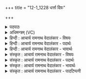 +++
title = "12-1_1228 धर्त्ता दिवः"

+++
<details><summary>पदपाठः</summary>

ध꣣र्ता꣢। दि꣣वः꣢। प꣣वते। कृ꣡त्व्यः꣢꣯। र꣡सः꣢꣯। द꣡क्षः꣢꣯। दे꣣वा꣡ना꣢म्। अ꣣नुमा꣡द्यः꣢। अ꣣नु। मा꣡द्यः꣢꣯। नृ꣡भिः꣢꣯। ह꣡रिः꣢꣯। सृ꣣जानः꣢। अ꣡त्यः꣢꣯। न। स꣡त्व꣢꣯भिः। वृ꣡था꣢꣯। पा꣡जा꣢꣯ꣳसि। कृणुषे। नदीषु। आ। १२२८।
</details>

<details><summary>अधिमन्त्रम् (VC)</summary>

- पवमानः सोमः
- कविर्भार्गवः
- जगती
- निषादः
</details>

<details><summary>हिन्दी : आचार्य रामनाथ वेदालंकार - विषयः</summary>

प्रथम ऋचा की व्याख्या पूर्वार्चिक में ५५८ क्रमाङ्क पर परमात्मा के विषय में की जा चुकी है। यहाँ पुनः उसी विषय को दर्शाते हैं।
</details>

<details><summary>हिन्दी : आचार्य रामनाथ वेदालंकार - पदार्थः</summary>

पदार्थान्वयभाषाः -  (दिवः) कर्त्तव्य-अकर्त्तव्य के प्रकाश का (धर्ता) दाता, (कृत्व्यः) कर्मपरायण, (रसः) रसीला, (देवानाम्) प्रकाशक सूर्य, चन्द्र, अग्नि, विद्युत्, नक्षत्र आदियों को (दक्षः) बल देनेवाला, (नृभिः) मनुष्यों से (अनुमाद्यः) आराधनीय सोम परमेश्वर (पवते) सब जड़-चेतनरूप जगत् को पवित्र करता है। आगे प्रत्यक्षवत् वर्णन है—(हरिः) समुद्र में स्थित जलों को सूर्यकिरणों द्वारा हरकर आकाश में ले जानेवाले आप, हे परमात्मन् ! (सत्त्वभिः) अपने बलों द्वारा (सृजानः) बादलों से वर्षा करते हुए (नदीषु) नदियों में (वृथा) अनायास ही (पाजांसि) वेगों को (कृणुषे) उत्पन्न करते हो, (सृजानः अत्यः न) जैसे जोड़ा जाता हुआ घोड़ा रथ आदि में वेगों को उत्पन्न करता है ॥१॥ यहाँ श्लिष्टोपमा अलङ्कार है ॥१॥
</details>

<details><summary>हिन्दी : आचार्य रामनाथ वेदालंकार - भावार्थः</summary>

भावार्थभाषाः -  जड़-चेतनरूप जगत् में जो कुछ भी बल,वेग,विवेक प्रकाश आदि है,वह सब परमात्मा से ही उत्पन्न हुआ है ॥१॥
</details>

<details><summary>संस्कृत : आचार्य रामनाथ वेदालंकार - विषयः</summary>

तत्र प्रथमा ऋक् पूर्वार्चिके ५५८ क्रमाङ्के परमात्मविषये व्याख्याता। अत्र पुनरपि स एव विषयः प्रदर्श्यते।
</details>

<details><summary>संस्कृत : आचार्य रामनाथ वेदालंकार - पदार्थः</summary>

पदार्थान्वयभाषाः -  (दिवः) कर्तव्याकर्तव्यप्रकाशस्य (धर्ता) दाता, (कृत्व्यः) कर्मपरायणः, (रसः) रसवान्, (देवानाम्) प्रकाशकानां सूर्यचन्द्रवह्निविद्युन्नक्षत्रादीनाम् (दक्षः) बलप्रदः, (नृभिः) मनुष्यैः (अनुमाद्यः) आराधनीयः सोमः परमेश्वरः (पवते) सर्वं जडचेतनात्मकं जगत् पुनाति। अथ प्रत्यक्षकृतमाह—(हरिः) सूर्यकिरणैः समुद्रस्थजलानां हर्ता त्वम् हे परमात्मन् ! (सत्त्वभिः) स्वकीयैः बलैः (सृजानः) मेघेभ्यो वृष्टिं विसृजन् (नदीषु) सरित्सु (वृथा) अनायासम् (पाजांसि) बलानि वेगान् वा। [पाजः इति बलनाम। निघं० २।९। पा धातोः ‘पातेर्बले जुट् च। उ० ४।२०४’ इत्यनेन बलेऽर्थे असुन् प्रत्ययो जुडागमश्च।] (कृणुषे) करोषि, उत्पादयसि, (सृजानः अत्यः न) सृज्यमानः अश्वो यथा रथादौ वेगान् करोति तद्वत् ॥१॥ अत्र श्लिष्टोपमालङ्कारः ॥१॥
</details>

<details><summary>संस्कृत : आचार्य रामनाथ वेदालंकार - भावार्थः</summary>

भावार्थभाषाः -  जडचेतनात्मके जगति यत्किञ्चिद् बलवेगविवेकप्रकाशादिकं विद्यते तत्सर्वं परमात्मजनितमेव ॥१॥
</details>

<details><summary>संस्कृत : आचार्य रामनाथ वेदालंकार - पादटिप्पनी</summary>

टिप्पणी:   १. ऋ० ९।७६।१,‘कृणुषे’ इत्यत्र ‘कृणुते’। साम० ५५८।
</details>
